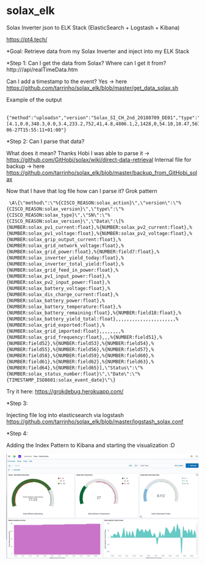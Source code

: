 # solax_elk
Solax Inverter json to ELK Stack (ElasticSearch + Logstash + Kibana)

https://pt4.tech/

*Goal:
Retrieve data from my Solax Inverter and inject into my ELK Stack


*Step 1:
Can I get the data from Solax?
    Where can I get it from?
     http://<solaxIP>/api/realTimeData.htm
    
   Can I add a timestamp to the event?
    Yes -> here https://github.com/tarrinho/solax_elk/blob/master/get_data_solax.sh
     
   Example of the output
     
     {"method":"uploadsn","version":"Solax_SI_CH_2nd_20180709_DE01","type":"AL_SE","SN":"A8215E8D","Data":[4.1,0.0,348.3,0.0,3.4,233.2,752,41,4.8,4806.1,2,1428,0,54.10,10.47,567,27,72,0.0,2258.4,,,,,,,,,,,,,,,,,,,,,,0.00,0.00,,,,,,,,49.98,,,0.0,0.0,0,0.00,0,0,0,0.00,0,9,0,0,0.00,0,9],"Status":"2","Date":"2020-06-27T15:55:11+01:00"}


*Step 2: 
Can I parse that data?
  
   What does it mean?
       Thanks Hobi I was able to parse it -> https://github.com/GitHobi/solax/wiki/direct-data-retrieval
       Internal file for backup -> here https://github.com/tarrinho/solax_elk/blob/master/backup_from_GitHobi_solax
       
       
   Now that I have that log file how can I parse it?
       Grok pattern
     
     \A\{\"method\":\"%{CISCO_REASON:solax_action}\",\"version\":\"%{CISCO_REASON:solax_version}\",\"type\":\"%{CISCO_REASON:solax_type}\",\"SN\":\"%{CISCO_REASON:solax_version}\",\"Data\":\[%{NUMBER:solax_pv1_current:float},%{NUMBER:solax_pv2_current:float},%{NUMBER:solax_pv1_voltage:float},%{NUMBER:solax_pv2_voltage:float},%{NUMBER:solax_grip_output_current:float},%{NUMBER:solax_grid_network_voltage:float},%{NUMBER:solax_grid_power:float},%{NUMBER:field7:float},%{NUMBER:solax_inverter_yield_today:float},%{NUMBER:solax_inverter_total_yield:float},%{NUMBER:solax_grid_feed_in_power:float},%{NUMBER:solax_pv1_input_power:float},%{NUMBER:solax_pv2_input_power:float},%{NUMBER:solax_battery_voltage:float},%{NUMBER:solax_dis_charge_current:float},%{NUMBER:solax_battery_power:float},%{NUMBER:solax_battery_temperature:float},%{NUMBER:solax_battery_remaining:float},%{NUMBER:field18:float},%{NUMBER:solax_battery_yield_total:float},,,,,,,,,,,,,,,,,,,,,,%{NUMBER:solax_grid_exported:float},%{NUMBER:solax_grid_imported:float},,,,,,,,%{NUMBER:solax_grid_frequency:float},,,%{NUMBER:field51},%{NUMBER:field52},%{NUMBER:field53},%{NUMBER:field54},%{NUMBER:field55},%{NUMBER:field56},%{NUMBER:field57},%{NUMBER:field58},%{NUMBER:field59},%{NUMBER:field60},%{NUMBER:field61},%{NUMBER:field62},%{NUMBER:field63},%{NUMBER:field64},%{NUMBER:field65}],\"Status\":\"%{NUMBER:solax_status_number:float}\",\"Date\":\"%{TIMESTAMP_ISO8601:solax_event_date}\"\}
       
       
  Try it here: https://grokdebug.herokuapp.com/


*Step 3:

Injecting file log into elasticsearch via logstash
https://github.com/tarrinho/solax_elk/blob/master/logstash_solax.conf

*Step 4:

Adding the Index Pattern to Kibana and starting the visualization :D 
    
   ![Kibana Dashboard with Solax data](https://github.com/tarrinho/solax_elk/blob/master/Kibana.Dashboard-Solax-data.png) 
       
